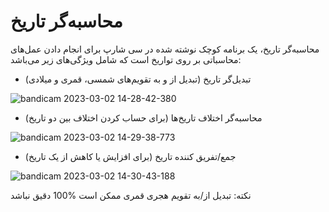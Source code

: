 # محاسبه‌گر تاریخ
محاسبه‌گر تاریخ، یک برنامه کوچک نوشته شده در سی شارپ برای انجام دادن عمل‌های محاسباتی بر روی تواریخ است که شامل ویژگی‌های زیر می‌باشد:


* تبدیل‌گر تاریخ (تبدیل از و به تقویم‌های شمسی، قمری و میلادی)

![bandicam 2023-03-02 14-28-42-380](https://user-images.githubusercontent.com/71328992/222410398-20062ff8-437f-49f7-b27b-024b787cb16a.png)
* محاسبه‌گر اختلاف تاریخ‌ها (برای حساب کردن اختلاف بین دو تاریخ)

![bandicam 2023-03-02 14-29-38-773](https://user-images.githubusercontent.com/71328992/222410433-94e128bd-6fd1-4776-9001-59e553b9f17e.png)
* جمع/تفریق کننده تاریخ (برای افزایش یا کاهش از یک تاریخ)

![bandicam 2023-03-02 14-30-43-188](https://user-images.githubusercontent.com/71328992/222410457-bc096c1c-4ea3-4d4c-8598-737400870481.png)


نکته: تبدیل از/به تقویم هجری قمری ممکن است %100 دقیق نباشد
